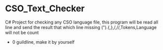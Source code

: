 # CSO_Text_Checker
C# Project for checking any CSO language file, this program will be read all line and send the result that which line missing (").{,},/,//,Tokens,Language will not be count


* 0 guildline, make it by yourself
